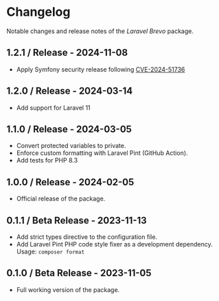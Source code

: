 # Changelog

Notable changes and release notes of the _Laravel Brevo_ package.

## 1.2.1 / Release - 2024-11-08
- Apply Symfony security release following [CVE-2024-51736](https://github.com/advisories/GHSA-qq5c-677p-737q)

## 1.2.0 / Release - 2024-03-14
- Add support for Laravel 11

## 1.1.0 / Release - 2024-03-05
- Convert protected variables to private.
- Enforce custom formatting with Laravel Pint (GitHub Action).
- Add tests for PHP 8.3

## 1.0.0 / Release - 2024-02-05
- Official release of the package.

## 0.1.1 / Beta Release - 2023-11-13
- Add strict types directive to the configuration file.
- Add Laravel Pint PHP code style fixer as a development dependency. Usage: `composer format`

## 0.1.0 / Beta Release - 2023-11-05
- Full working version of the package.
